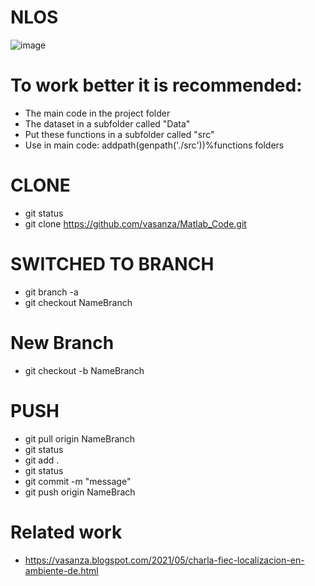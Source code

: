 # NLOS
![image](https://user-images.githubusercontent.com/12642226/129136641-40f8ac18-3b14-407b-8dc7-2a9cba4b335e.png)

# To work better it is recommended:
- The main code in the project folder
- The dataset in a subfolder called "Data"
- Put these functions in a subfolder called "src"
- Use in main code: addpath(genpath('./src'))%functions folders

# CLONE
- git status
- git clone https://github.com/vasanza/Matlab_Code.git

# SWITCHED TO BRANCH
- git branch -a
- git checkout NameBranch

# New Branch
- git checkout -b NameBranch

# PUSH
- git pull origin NameBranch
- git status
- git add .
- git status
- git commit -m "message"
- git push origin NameBrach

# Related work
- https://vasanza.blogspot.com/2021/05/charla-fiec-localizacion-en-ambiente-de.html
